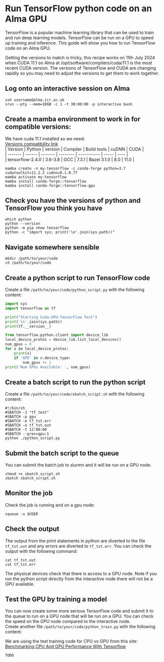 # Run TensorFlow python code on an Alma GPU

TensorFlow is a popular machine learning library that can be used to train and run deep learning models. TensorFlow can be run on a GPU to speed up training and inference. This guide will show you how to run TensorFlow code on an Alma GPU.

Getting the versions to match is tricky, this recipe works on 11th July 2024 when CUDA 11.1 on Alma at /opt/software/compilers/cuda/11.1 is the most recent CUDA version.  The versions of TensorFlow and CUDA are changing rapidly so you may need to adjust the versions to get them to work together.

## Log onto an interactive session on Alma

```shell
ssh username@alma.icr.ac.uk
srun --pty --mem=10GB -c 1 -t 30:00:00 -p interactive bash
```

## Create a mamba environment to work in for compatible versions:
We have cuda 11.1 installed so we need:  
[Versions compatibility link](https://www.tensorflow.org/install/source#gpu)  
| Version | Python | version | Compiler | Build tools | cuDNN | CUDA |  
| ------- | ------ | ------- | -------- | ----------- | ----- | ---- |  
| tensorflow-2.4.0 | 3.6-3.8 | GCC | 7.3.1 | Bazel 3.1.0 | 8.0 | 11.0 |  

```shell
mamba create -n my-tensorflow -c conda-forge python=3.7 cudatoolkit=11.2.2 cudnn=8.1.0.77
mamba activate my-tensorflow
mamba install conda-forge::tensorflow
mamba install conda-forge::tensorflow-gpu
```

## Check you have the versions of python and TensorFlow you think you have
```shell
which python
python --version
python -m pip show tensorflow
python -c "import sys; print('\n'.join(sys.path))"
```

## Navigate somewhere sensible
```shell
mkdir /path/to/your/code
cd /path/to/your/code
```

## Create a python script to run TensorFlow code
Create a file `/path/to/your/code/python_script.py` with the following content:
```python
import sys
import tensorflow as tf

print("Starting Cuda-GPU-TensorFlow Test")
print('\n'.join(sys.path))
print(tf.__version__)

from tensorflow.python.client import device_lib
local_device_protos = device_lib.list_local_devices()
num_gpus = 0
for x in local_device_protos:    
    print(x)
    if 'GPU' in x.device_type:
        num_gpus += 1
print('Num GPUs Available: ', num_gpus)
```

## Create a batch script to run the python script
Create a file `/path/to/your/code/sbatch_script.sh` with the following content:
```shell
#!/bin/sh
#SBATCH -J "tf_test"
#SBATCH -p gpu
#SBATCH -e tf_tst.err
#SBATCH -o tf_tst.out
#SBATCH -t 12:00:00
#SBATCH --gres=gpu:1
python ./python_script.py
```

## Submit the batch script to the queue
You can submit the batch job to slurmn and it will be run on a GPU node.
```shell
chmod +x sbatch_script.sh
sbatch sbatch_script.sh
```

## Monitor the job
Check the job is running and on a gpu node:
```shell
squeue -u $USER
```
## Check the output
The output from the print statements in python are diverted to the file `tf_tst.out` and any errors are diverted to `tf_tst.err`. You can check the output with the following command:
```shell
cat tf_tst.out
cat tf_tst.err
```
The physical devices check that there is access to a GPU node. Note if you run the python script directly from the interactive node there will not be a GPU available.

## Test the GPU by training a model
You can now create some more serious TensorFlow code and submit it to the queue to run on a GPU node that will be run on a GPU. You can check the speed on the GPU node compared to the interactive node.  
Create another file `/path/to/your/code/python_train.py` with the following content:

We are using the test training code for CPU vs GPU from this site: [Benchmarking CPU And GPU Performance With Tensorflow](https://www.analyticsvidhya.com/blog/2021/11/benchmarking-cpu-and-gpu-performance-with-tensorflow/)

```python
TODO
```









